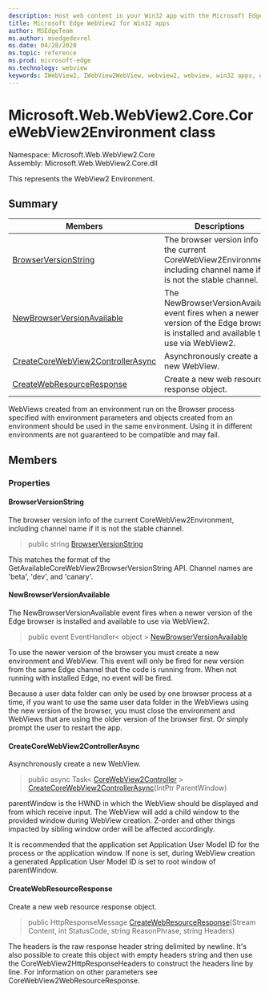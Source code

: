 ```yaml
---
description: Host web content in your Win32 app with the Microsoft Edge WebView2 control
title: Microsoft Edge WebView2 for Win32 apps
author: MSEdgeTeam
ms.author: msedgedevrel
ms.date: 04/28/2020
ms.topic: reference
ms.prod: microsoft-edge
ms.technology: webview
keywords: IWebView2, IWebView2WebView, webview2, webview, win32 apps, win32, edge, ICoreWebView2, ICoreWebView2Controller, browser control, edge html
---
```


# Microsoft.Web.WebView2.Core.CoreWebView2Environment class 

Namespace: Microsoft.Web.WebView2.Core\
Assembly: Microsoft.Web.WebView2.Core.dll

This represents the WebView2 Environment.

## Summary

 Members                        | Descriptions
--------------------------------|---------------------------------------------
[BrowserVersionString](#browserversionstring) | The browser version info of the current CoreWebView2Environment, including channel name if it is not the stable channel.
[NewBrowserVersionAvailable](#newbrowserversionavailable) | The NewBrowserVersionAvailable event fires when a newer version of the Edge browser is installed and available to use via WebView2.
[CreateCoreWebView2ControllerAsync](#createcorewebview2controllerasync) | Asynchronously create a new WebView.
[CreateWebResourceResponse](#createwebresourceresponse) | Create a new web resource response object.

WebViews created from an environment run on the Browser process specified with environment parameters and objects created from an environment should be used in the same environment. Using it in different environments are not guaranteed to be compatible and may fail.

## Members

### Properties

#### BrowserVersionString 

The browser version info of the current CoreWebView2Environment, including channel name if it is not the stable channel.

> public string [BrowserVersionString](#browserversionstring)

This matches the format of the GetAvailableCoreWebView2BrowserVersionString API. Channel names are 'beta', 'dev', and 'canary'.

#### NewBrowserVersionAvailable 

The NewBrowserVersionAvailable event fires when a newer version of the Edge browser is installed and available to use via WebView2.

> public event EventHandler< object > [NewBrowserVersionAvailable](#newbrowserversionavailable)

To use the newer version of the browser you must create a new environment and WebView. This event will only be fired for new version from the same Edge channel that the code is running from. When not running with installed Edge, no event will be fired.

Because a user data folder can only be used by one browser process at a time, if you want to use the same user data folder in the WebViews using the new version of the browser, you must close the environment and WebViews that are using the older version of the browser first. Or simply prompt the user to restart the app.

#### CreateCoreWebView2ControllerAsync 

Asynchronously create a new WebView.

> public async Task< [CoreWebView2Controller](Microsoft.Web.WebView2.Core.CoreWebView2Controller.md) > [CreateCoreWebView2ControllerAsync](#createcorewebview2controllerasync)(IntPtr ParentWindow)

parentWindow is the HWND in which the WebView should be displayed and from which receive input. The WebView will add a child window to the provided window during WebView creation. Z-order and other things impacted by sibling window order will be affected accordingly.

It is recommended that the application set Application User Model ID for the process or the application window. If none is set, during WebView creation a generated Application User Model ID is set to root window of parentWindow.

#### CreateWebResourceResponse 

Create a new web resource response object.

> public HttpResponseMessage [CreateWebResourceResponse](#createwebresourceresponse)(Stream Content, int StatusCode, string ReasonPhrase, string Headers)

The headers is the raw response header string delimited by newline. It's also possible to create this object with empty headers string and then use the CoreWebView2HttpResponseHeaders to construct the headers line by line. For information on other parameters see CoreWebView2WebResourceResponse.

